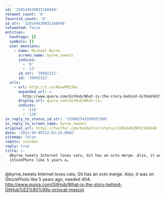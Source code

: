 ```yaml
---
id: '320144639032168448'
retweet_count: '0'
favorite_count: '0'
id_str: '320144639032168448'
retweeted: false
entities:
  hashtags: []
  symbols: []
  user_mentions:
    - name: Michael Byrne
      screen_name: byrne_tweets
      indices:
        - '0'
        - '13'
      id_str: '39992322'
      id: '39992322'
  urls:
    - url: http://t.co/A6xwPMI3Qu
      expanded_url: >-
        http://www.quora.com/GitHub/What-is-the-story-behind-GitHub%E2%80%99s-octocat-mascot
      display_url: quora.com/GitHub/What-is…
      indices:
        - '116'
        - '138'
in_reply_to_status_id_str: '319982543350927360'
in_reply_to_screen_name: byrne_tweets
original_url: https://twitter.com/benbalter/status/320144639032168448
date: '2013-04-05T12:03:24.000Z'
sitemap: false
robots: noindex
reply: true
title: >-
  @byrne_tweets Internet loves cats, Git has an octo merge. Also, it was on
  iStockPhoto like 5 years a…
---
```


@byrne_tweets Internet loves cats, Git has an octo merge. Also, it was on iStockPhoto like 5 years ago, needed 404. http://www.quora.com/GitHub/What-is-the-story-behind-GitHub%E2%80%99s-octocat-mascot